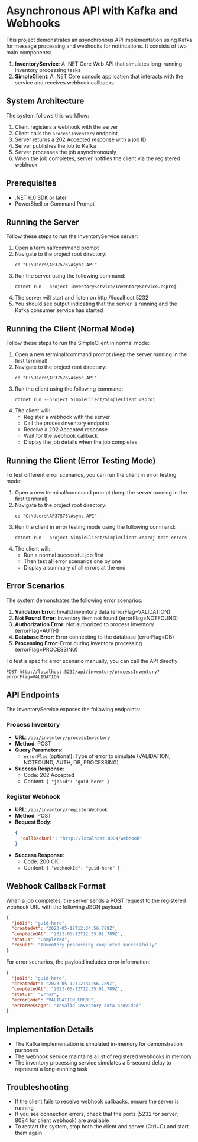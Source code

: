 # Asynchronous API with Kafka and Webhooks

This project demonstrates an asynchronous API implementation using Kafka for message processing and webhooks for notifications. It consists of two main components:

1. **InventoryService**: A .NET Core Web API that simulates long-running inventory processing tasks
2. **SimpleClient**: A .NET Core console application that interacts with the service and receives webhook callbacks

## System Architecture

The system follows this workflow:
1. Client registers a webhook with the server
2. Client calls the `processInventory` endpoint
3. Server returns a 202 Accepted response with a job ID
4. Server publishes the job to Kafka
5. Server processes the job asynchronously
6. When the job completes, server notifies the client via the registered webhook

## Prerequisites

- .NET 6.0 SDK or later
- PowerShell or Command Prompt

## Running the Server

Follow these steps to run the InventoryService server:

1. Open a terminal/command prompt
2. Navigate to the project root directory:
   ```
   cd "C:\Users\AP37576\Async API"
   ```
3. Run the server using the following command:
   ```
   dotnet run --project InventoryService/InventoryService.csproj
   ```
4. The server will start and listen on http://localhost:5232
5. You should see output indicating that the server is running and the Kafka consumer service has started

## Running the Client (Normal Mode)

Follow these steps to run the SimpleClient in normal mode:

1. Open a new terminal/command prompt (keep the server running in the first terminal)
2. Navigate to the project root directory:
   ```
   cd "C:\Users\AP37576\Async API"
   ```
3. Run the client using the following command:
   ```
   dotnet run --project SimpleClient/SimpleClient.csproj
   ```
4. The client will:
   - Register a webhook with the server
   - Call the processInventory endpoint
   - Receive a 202 Accepted response
   - Wait for the webhook callback
   - Display the job details when the job completes

## Running the Client (Error Testing Mode)

To test different error scenarios, you can run the client in error testing mode:

1. Open a new terminal/command prompt (keep the server running in the first terminal)
2. Navigate to the project root directory:
   ```
   cd "C:\Users\AP37576\Async API"
   ```
3. Run the client in error testing mode using the following command:
   ```
   dotnet run --project SimpleClient/SimpleClient.csproj test-errors
   ```
4. The client will:
   - Run a normal successful job first
   - Then test all error scenarios one by one
   - Display a summary of all errors at the end

## Error Scenarios

The system demonstrates the following error scenarios:

1. **Validation Error**: Invalid inventory data (errorFlag=VALIDATION)
2. **Not Found Error**: Inventory item not found (errorFlag=NOTFOUND)
3. **Authorization Error**: Not authorized to process inventory (errorFlag=AUTH)
4. **Database Error**: Error connecting to the database (errorFlag=DB)
5. **Processing Error**: Error during inventory processing (errorFlag=PROCESSING)

To test a specific error scenario manually, you can call the API directly:

```
POST http://localhost:5232/api/inventory/processInventory?errorFlag=VALIDATION
```

## API Endpoints

The InventoryService exposes the following endpoints:

### Process Inventory
- **URL**: `/api/inventory/processInventory`
- **Method**: POST
- **Query Parameters**:
  - `errorFlag` (optional): Type of error to simulate (VALIDATION, NOTFOUND, AUTH, DB, PROCESSING)
- **Success Response**:
  - Code: 202 Accepted
  - Content: `{ "jobId": "guid-here" }`

### Register Webhook
- **URL**: `/api/inventory/registerWebhook`
- **Method**: POST
- **Request Body**:
  ```json
  {
    "callbackUrl": "http://localhost:8084/webhook"
  }
  ```
- **Success Response**:
  - Code: 200 OK
  - Content: `{ "webhookId": "guid-here" }`

## Webhook Callback Format

When a job completes, the server sends a POST request to the registered webhook URL with the following JSON payload:

```json
{
  "jobId": "guid-here",
  "createdAt": "2023-05-12T12:34:56.789Z",
  "completedAt": "2023-05-12T12:35:01.789Z",
  "status": "Completed",
  "result": "Inventory processing completed successfully"
}
```

For error scenarios, the payload includes error information:

```json
{
  "jobId": "guid-here",
  "createdAt": "2023-05-12T12:34:56.789Z",
  "completedAt": "2023-05-12T12:35:01.789Z",
  "status": "Error",
  "errorCode": "VALIDATION_ERROR",
  "errorMessage": "Invalid inventory data provided"
}
```

## Implementation Details

- The Kafka implementation is simulated in-memory for demonstration purposes
- The webhook service maintains a list of registered webhooks in memory
- The inventory processing service simulates a 5-second delay to represent a long-running task

## Troubleshooting

- If the client fails to receive webhook callbacks, ensure the server is running
- If you see connection errors, check that the ports (5232 for server, 8084 for client webhook) are available
- To restart the system, stop both the client and server (Ctrl+C) and start them again


